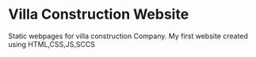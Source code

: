 # Villa Construction Website
Static webpages for villa construction Company.
My first website created using  HTML,CSS,JS,SCCS

